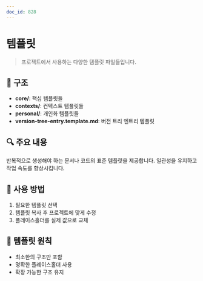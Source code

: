 ```yaml
---
doc_id: 828
---
```


# 템플릿

> 프로젝트에서 사용하는 다양한 템플릿 파일들입니다.

## 📁 구조

- **core/**: 핵심 템플릿들
- **contexts/**: 컨텍스트 템플릿들
- **personal/**: 개인화 템플릿들
- **version-tree-entry.template.md**: 버전 트리 엔트리 템플릿

## 🔍 주요 내용

반복적으로 생성해야 하는 문서나 코드의 표준 템플릿을 제공합니다. 일관성을 유지하고 작업 속도를 향상시킵니다.

## 📌 사용 방법

1. 필요한 템플릿 선택
2. 템플릿 복사 후 프로젝트에 맞게 수정
3. 플레이스홀더를 실제 값으로 교체

## 🎯 템플릿 원칙

- 최소한의 구조만 포함
- 명확한 플레이스홀더 사용
- 확장 가능한 구조 유지
